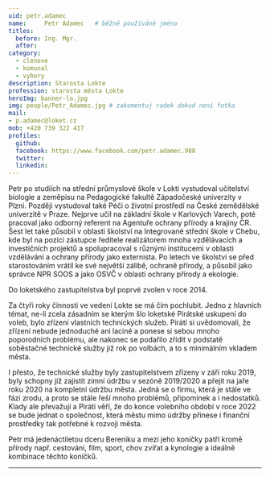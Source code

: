 ```yaml
---
uid: petr.adamec
name:     Petr Adamec  	# běžně používáné jméno
titles:
  before: Ing. Mgr.
  after:
category:
  - clenove
  - komunal
  - vybory
description: Starosta Lokte
profession: starosta města Lokte
heroImg: banner-lo.jpg
img: people/Petr_Adamec.jpg # zakomentuj radek dokud není fotka
mail:
- p.adamec@loket.cz
mob: +420 739 322 417
profiles:
  github:
  facebook: https://www.facebook.com/petr.adamec.988
  twitter:
  linkedin:
---
```

Petr po studiích na střední průmyslové škole v Lokti vystudoval učitelství biologie a zeměpisu na Pedagogické fakultě Západočeské univerzity v Plzni. Později vystudoval také Péči o životní prostředí na České zemědělské univerzitě v Praze. Nejprve učil na základní škole v Karlových Varech, poté pracoval jako odborný referent na Agentuře ochrany přírody a krajiny ČR. Šest let také působil v oblasti školství na Integrované střední škole v Chebu, kde byl na pozici zástupce ředitele realizátorem mnoha vzdělávacích a investičních projektů a spolupracoval s různými institucemi v oblasti vzdělávání a ochrany přírody jako externista. Po letech ve školství se před starostováním vrátil ke své největší zálibě, ochraně přírody, a působil jako správce NPR SOOS a jako OSVČ v oblasti ochrany přírody a ekologie.  
  
Do loketského zastupitelstva byl poprvé zvolen v roce 2014.  
  
Za čtyři roky činnosti ve vedení Lokte se má čím pochlubit. Jedno z hlavních témat, ne-li zcela zásadním se kterým šlo loketské Pirátské uskupení do voleb, bylo zřízení vlastních technických služeb. Piráti si uvědomovali, že zřízení nebude jednoduché ani laciné a ponese si sebou mnoho poporodních problému, ale nakonec se podařilo zřídit v podstatě soběstačné technické služby již rok po volbách, a to s minimálním vkladem města.  
  
I přesto, že technické služby byly zastupitelstvem zřízeny v září roku 2019, byly schopny již zajistit zimní údržbu v sezóně 2019/2020 a přejít na jaře roku 2020 na kompletní údržbu města. Jedná se o firmu, která je stále ve fázi zrodu, a proto se stále řeší mnoho problémů, připomínek a i nedostatků. Klady ale převažují a Piráti věří, že do konce volebního období v roce 2022 se bude jednat o společnost, která městu mimo údržby přinese i finanční prostředky tak potřebné k rozvoji města.  
  
Petr má jedenáctiletou dceru Bereniku a mezi jeho koníčky patří kromě přírody např. cestování, film, sport, chov zvířat a kynologie a ideálně kombinace těchto koníčků.

---

